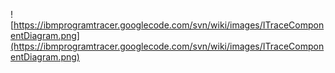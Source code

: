 ![https://ibmprogramtracer.googlecode.com/svn/wiki/images/ITraceComponentDiagram.png](https://ibmprogramtracer.googlecode.com/svn/wiki/images/ITraceComponentDiagram.png)